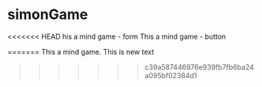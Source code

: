 # simonGame
<<<<<<< HEAD
his a mind game - form
This a mind game - button

=======
This a mind game.
This is new text
>>>>>>> c39a587446976e939fb7fb6ba24a095bf02384d1
